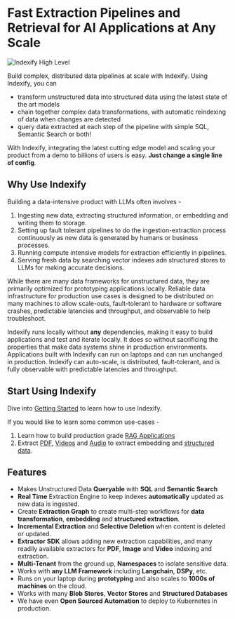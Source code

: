 # Fast Extraction Pipelines and Retrieval for AI Applications at Any Scale

![Indexify High Level](images/Indexify_KAT.gif)

Build complex, distributed data pipelines at scale with Indexify. Using Indexify, you can

- transform unstructured data into structured data using the latest state of the art models
- chain together complex data transformations, with automatic reindexing of data when changes are detected
- query data extracted at each step of the pipeline with simple SQL, Semantic Search or both!

With Indexify, integrating the latest cutting edge model and scaling your product from a demo to billions of users is easy. **Just change a single line of config**.

## Why Use Indexify

Building a data-intensive product with LLMs often involves -

1. Ingesting new data, extracting structured information, or embedding and writing them to storage.
2. Setting up fault tolerant pipelines to do the ingestion-extraction process continuously as new data is generated by humans or business processes.
3. Running compute intensive models for extraction efficiently in pipelines.
4. Serving fresh data by searching vector indexes adn structured stores to LLMs for making accurate decisions.

While there are many data frameworks for unstructured data, they are primarily optimized for prototyping applications locally. Reliable data infrastructure for production use cases is designed to be distributed on many machines to allow scale-outs, fault-tolerant to hardware or software crashes, predictable latencies and throughput, and observable to help troubleshoot.

Indexify runs locally without **any** dependencies, making it easy to build applications and test and iterate locally. It does so without sacrificing the properties that make data systems shine in production environments. Applications built with Indexify can run on laptops and can run unchanged in production. Indexify can auto-scale, is distributed, fault-tolerant, and is fully observable with predictable latencies and throughput.

## Start Using Indexify

Dive into [Getting Started](getting_started.md) to learn how to use Indexify.

If you would like to learn some common use-cases -

1. Learn how to build production grade [RAG Applications](usecases/rag.md)
2. Extract [PDF](usecases/pdf_extraction.md), [Videos](usecases/video_rag.md) and [Audio](usecases/audio_extraction.md) to extract embedding and [structured data](usecases/image_retrieval.md).

## Features

- Makes Unstructured Data **Queryable** with **SQL** and **Semantic Search**
- **Real Time** Extraction Engine to keep indexes **automatically** updated as new data is ingested.
- Create **Extraction Graph** to create multi-step workflows for **data transformation**, **embedding** and **structured extraction**.
- **Incremental Extraction** and **Selective Deletion** when content is deleted or updated.
- **Extractor SDK** allows adding new extraction capabilities, and many readily available extractors for **PDF**, **Image** and **Video** indexing and extraction.
- **Multi-Tenant** from the ground up, **Namespaces** to isolate sensitive data.
- Works with **any LLM Framework** including **Langchain**, **DSPy**, etc.
- Runs on your laptop during **prototyping** and also scales to **1000s of machines** on the cloud.
- Works with many **Blob Stores**, **Vector Stores** and **Structured Databases**
- We have even **Open Sourced Automation** to deploy to Kubernetes in production.

